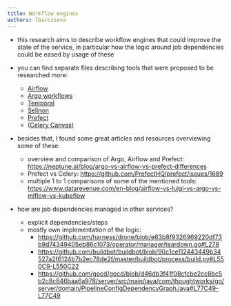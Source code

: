 ```yaml
---
title: Workflow engines
authors: lbarcziova
---
```


- this research aims to describe workflow engines that could improve the state of the service, in particular
  how the logic around job dependencies could be eased by usage of these

- you can find separate files describing tools that were proposed to be researched more:

  - [Airflow](airflow.md)
  - [Argo workflows](argo-workflows.md)
  - [Temporal](temporal.md)
  - [Selinon](selinon.md)
  - [Prefect](prefect.md)
  - [(Celery Canvas)](celery-canvas.md)

- besides that, I found some great articles and resources overviewing some of these:
  - overview and comparison of Argo, Airflow and Prefect: https://neptune.ai/blog/argo-vs-airflow-vs-prefect-differences
  - Prefect vs Celery: https://github.com/PrefectHQ/prefect/issues/1689
  - multiple 1 to 1 comparisons of some of the mentioned tools: https://www.datarevenue.com/en-blog/airflow-vs-luigi-vs-argo-vs-mlflow-vs-kubeflow
- how are job dependencies managed in other services?
  - explicit dependencies/steps
  - mostly own implementation of the logic:
    - https://github.com/harness/drone/blob/e63b8f9326969220df73b9d74349405eb86c1073/operator/manager/teardown.go#L278
    - https://github.com/buildbot/buildbot/blob/90c1ce112443449b34527a2f6124b7b2ec78de2f/master/buildbot/process/build.py#L550C9-L550C22
    - https://github.com/gocd/gocd/blob/d46db3f41f08cfcbe2cc8bc5b2c8c846baa6a978/server/src/main/java/com/thoughtworks/go/server/domain/PipelineConfigDependencyGraph.java#L77C49-L77C49
